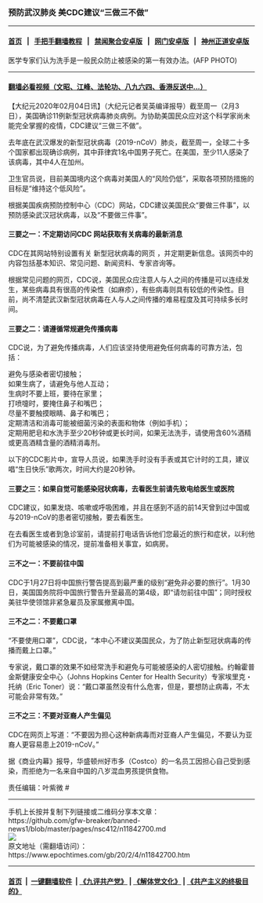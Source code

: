 ### 预防武汉肺炎 美CDC建议“三做三不做”
------------------------

#### [首页](https://github.com/gfw-breaker/banned-news1/blob/master/README.md) &nbsp;&nbsp;|&nbsp;&nbsp; [手把手翻墙教程](https://github.com/gfw-breaker/guides/wiki) &nbsp;&nbsp;|&nbsp;&nbsp; [禁闻聚合安卓版](https://github.com/gfw-breaker/bn-android) &nbsp;&nbsp;|&nbsp;&nbsp; [网门安卓版](https://github.com/oGate2/oGate) &nbsp;&nbsp;|&nbsp;&nbsp; [神州正道安卓版](https://github.com/SzzdOgate/update) 



<div><img alt="" class="aligncenter wp-post-image" src="https://i.epochtimes.com/assets/uploads/2009/09/909180339002208-600x400.jpg"/>
<div class="red16 caption">
 医学专家们认为洗手是一般民众防止被感染的第一有效办法。(AFP PHOTO)
</div>
</div><hr/>

#### [翻墙必看视频（文昭、江峰、法轮功、八九六四、香港反送中...）](http://167.172.214.107/home.html)

<div><p>
 【大纪元2020年02月04日讯】（大纪元记者吴英编译报导）截至周一（2月3日），美国确诊11例新型冠状病毒肺炎病例。为协助美国民众应对这个科学家尚未能完全掌握的疫情，CDC建议“三做三不做”。
</p>
<p>
 去年底在武汉爆发的新型冠状病毒（2019-nCoV）肺炎，截至周一，全球二十多个国家都出现确诊病例，其中菲律宾1名中国男子死亡。在美国，至少11人感染了该病毒，其中4人在加州。
</p>
<p>
 卫生官员说，目前美国境内这个病毒对美国人的“风险仍低”，采取各项预防措施的目标是“维持这个低风险”。
</p>
<p>
 根据美国疾病预防控制中心（CDC）网站，CDC建议美国民众“要做三件事”，以预防感染武汉冠状病毒，以及“不要做三件事”。
</p>
<h4>
 <strong>
  三要之一：不定期访问CDC
 </strong>
 <strong>
  网站获取有关病毒的最新消息
 </strong>
</h4>
<p>
 CDC在其网站特别设置有关
 <ok href="https://www.cdc.gov/coronavirus/2019-ncov/index.html" rel="noopener noreferrer" target="_blank">
  新型冠状病毒的网页
 </ok>
 ，并定期更新信息。该网页中的内容包括基本知识、常见问题、新闻资料、专家咨询等。
</p>
<p>
 根据常见问题的网页，CDC说，美国民众应注意人与人之间的传播是可以连续发生，某些病毒具有很高的传染性（如麻疹），有些病毒则具有较低的传染性。目前，尚不清楚武汉新型冠状病毒在人与人之间传播的难易程度及其可持续多长时间。
</p>
<h4>
 <strong>
  三要之二：请遵循常规避免传播病毒
 </strong>
</h4>
<p>
 CDC说，为了避免传播病毒，人们应该坚持使用避免任何病毒的可靠方法，包括：
</p>
<p>
 避免与感染者密切接触；
 <br/>
 如果生病了，请避免与他人互动；
 <br/>
 生病时不要上班，要待在家里；
 <br/>
 打喷嚏时，要掩住鼻子和嘴巴；
 <br/>
 尽量不要触摸眼睛、鼻子和嘴巴；
 <br/>
 定期清洁和消毒可能被细菌污染的表面和物体（例如手机）；
 <br/>
 定期用肥皂和水洗手至少20秒钟或更长时间，如果无法洗手，请使用含60%酒精或更高酒精含量的酒精消毒剂。
</p>
<p>
 以下的CDC影片中，宣导人员说，如果洗手时没有手表或其它计时的工具，建议唱“生日快乐”歌两次，时间大约是20秒钟。
</p>
<p>
</p>
<h4>
 <strong>
  三要之三：如果自觉可能感染冠状病毒，去看医生前请先致电给医生或医院
 </strong>
</h4>
<p>
 CDC建议，如果发烧、咳嗽或呼吸困难，并且在感到不适的前14天曾到过中国或与2019-nCoV的患者密切接触，要去看医生。
</p>
<p>
 在去看医生或者到急诊室前，请提前打电话告诉他们您最近的旅行和症状，以利他们为可能被感染的情况，提前准备相关事宜，如病房。
</p>
<h4>
 <strong>
  三不之一：不要前往中国
 </strong>
</h4>
<p>
 CDC于1月27日将中国旅行警告提高到最严重的级别“避免非必要的旅行”。1月30日，美国国务院将中国旅行警告升至最高的第4级，即“请勿前往中国”；同时授权美驻华使领馆非紧急雇员及家属撤离中国。
</p>
<h4>
 三不之二：不要戴口罩
</h4>
<p>
 “不要使用口罩”，CDC说，“本中心不建议美国民众，为了防止新型冠状病毒的传播而戴上口罩。”
</p>
<p>
 专家说，戴口罩的效果不如经常洗手和避免与可能被感染的人密切接触。约翰霍普金斯健康安全中心（Johns Hopkins Center for Health Security）专家埃里克・托纳（Eric Toner）说：“戴口罩虽然没有什么危害，但是，要想防止病毒，不太可能会非常有效。”
</p>
<h4>
 三不之三：不要对亚裔人产生偏见
</h4>
<p>
 CDC在网页上写道：“不要因为担心这种新病毒而对亚裔人产生偏见，不要认为亚裔人更容易患上2019-nCoV。”
</p>
<p>
 据《商业内幕》报导，华盛顿州好市多（Costco）的一名员工因担心自己受到感染，而拒绝为一名来自中国的八岁混血男孩提供食物。
</p>
<p>
 责任编辑：叶紫微 #
</p>
</div>
<hr/>
手机上长按并复制下列链接或二维码分享本文章：<br/>
https://github.com/gfw-breaker/banned-news1/blob/master/pages/nsc412/n11842700.md <br/>
<a href='https://github.com/gfw-breaker/banned-news1/blob/master/pages/nsc412/n11842700.md'><img src='https://github.com/gfw-breaker/banned-news1/blob/master/pages/nsc412/n11842700.md.png'/></a> <br/>
原文地址（需翻墙访问）：https://www.epochtimes.com/gb/20/2/4/n11842700.htm


------------------------
#### [首页](https://github.com/gfw-breaker/banned-news1/blob/master/README.md) &nbsp;|&nbsp; [一键翻墙软件](https://github.com/gfw-breaker/nogfw/blob/master/README.md) &nbsp;| [《九评共产党》](https://github.com/gfw-breaker/9ping.md/blob/master/README.md#九评之一评共产党是什么) | [《解体党文化》](https://github.com/gfw-breaker/jtdwh.md/blob/master/README.md) | [《共产主义的终极目的》](https://github.com/gfw-breaker/gczydzjmd.md/blob/master/README.md)


<img src='http://gfw-breaker.win/banned-news/pages/nsc412/n11842700.md' width='0px' height='0px'/>